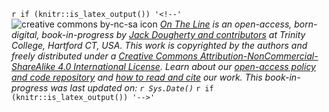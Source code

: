 `r if (knitr::is_latex_output()) '<!--'`
![creative commons by-nc-sa icon](images/cc-by-nc-sa-88x31.png) *[On The Line](http://ontheline.trincoll.edu) is an open-access, born-digital, book-in-progress by [Jack Dougherty and contributors](authors-and-contributors.html) at Trinity College, Hartford CT, USA. This work is copyrighted by the authors and freely distributed under a [Creative Commons Attribution-NonCommercial-ShareAlike 4.0 International License](http://creativecommons.org/licenses/by-nc-sa/4.0/). Learn about our [open-access policy and code repository](copyright-with-open-access.html) and [how to read and cite](how-to-read-and-cite.html) our work. This book-in-progress was last updated on: `r Sys.Date()`*
`r if (knitr::is_latex_output()) '-->'`

